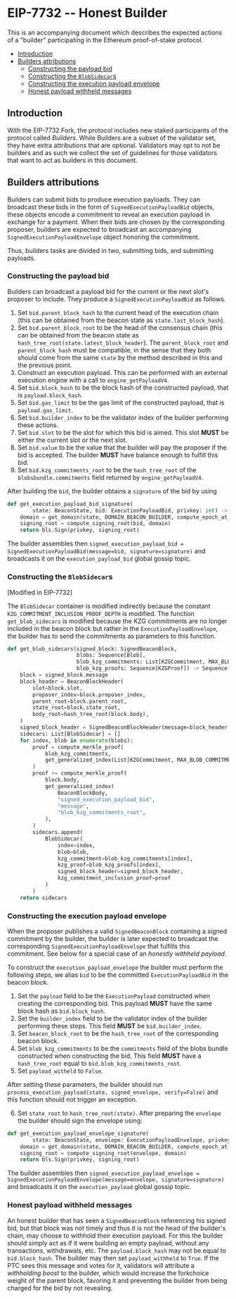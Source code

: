 # EIP-7732 -- Honest Builder

This is an accompanying document which describes the expected actions of a "builder" participating in the Ethereum proof-of-stake protocol.

<!-- START doctoc generated TOC please keep comment here to allow auto update -->
<!-- DON'T EDIT THIS SECTION, INSTEAD RE-RUN doctoc TO UPDATE -->

- [Introduction](#introduction)
- [Builders attributions](#builders-attributions)
  - [Constructing the payload bid](#constructing-the-payload-bid)
  - [Constructing the `BlobSidecar`s](#constructing-the-blobsidecars)
  - [Constructing the execution payload envelope](#constructing-the-execution-payload-envelope)
  - [Honest payload withheld messages](#honest-payload-withheld-messages)

<!-- END doctoc generated TOC please keep comment here to allow auto update -->

## Introduction

With the EIP-7732 Fork, the protocol includes new staked participants of the protocol called *Builders*. While Builders are a subset of the validator set, they have extra attributions that are optional. Validators may opt to not be builders and as such we collect the set of guidelines for those validators that want to act as builders in this document.

## Builders attributions

Builders can submit bids to produce execution payloads. They can broadcast these bids in the form of `SignedExecutionPayloadBid` objects, these objects encode a commitment to reveal an execution payload in exchange for a payment. When their bids are chosen by the corresponding proposer, builders are expected to broadcast an accompanying `SignedExecutionPayloadEnvelope` object honoring the commitment.

Thus, builders tasks are divided in two, submitting bids, and submitting payloads.

### Constructing the payload bid

Builders can broadcast a payload bid for the current or the next slot's proposer to include. They produce a `SignedExecutionPayloadBid` as follows.

1. Set `bid.parent_block_hash` to the current head of the execution chain (this can be obtained from the beacon state as `state.last_block_hash`).
2. Set `bid.parent_block_root` to be the head of the consensus chain (this can be obtained from the beacon state as `hash_tree_root(state.latest_block_header`). The `parent_block_root` and `parent_block_hash` must be compatible, in the sense that they both should come from the same `state` by the method described in this and the previous point.
3. Construct an execution payload. This can be performed with an external execution engine with a call to `engine_getPayloadV4`.
4. Set `bid.block_hash` to be the block hash of the constructed payload, that is `payload.block_hash`.
5. Set `bid.gas_limit` to be the gas limit of the constructed payload, that is `payload.gas_limit`.
6. Set `bid.builder_index` to be the validator index of the builder performing these actions.
7. Set `bid.slot`  to be the slot for which this bid is aimed. This slot **MUST** be either the current slot or the next slot.
8. Set `bid.value` to be the value that the builder will pay the proposer if the bid is accepted. The builder **MUST** have balance enough to fulfill this bid.
9. Set `bid.kzg_commitments_root` to be the `hash_tree_root`  of the `blobsbundle.commitments`  field returned by `engine_getPayloadV4`.

After building the `bid`, the builder obtains a `signature` of the bid by using

```python
def get_execution_payload_bid_signature(
        state: BeaconState, bid: ExecutionPayloadBid, privkey: int) -> BLSSignature:
    domain = get_domain(state, DOMAIN_BEACON_BUILDER, compute_epoch_at_slot(bid.slot))
    signing_root = compute_signing_root(bid, domain)
    return bls.Sign(privkey, signing_root)
```

The builder assembles then `signed_execution_payload_bid = SignedExecutionPayloadBid(message=bid, signature=signature)` and broadcasts it on the `execution_payload_bid` global gossip topic.

### Constructing the `BlobSidecar`s

[Modified in EIP-7732]

The `BlobSidecar` container is modified indirectly because the constant `KZG_COMMITMENT_INCLUSION_PROOF_DEPTH` is modified. The function `get_blob_sidecars` is modified because the KZG commitments are no longer included in the beacon block but rather in the `ExecutionPayloadEnvelope`, the builder has to send the commitments as parameters to this function.

```python
def get_blob_sidecars(signed_block: SignedBeaconBlock,
                      blobs: Sequence[Blob],
                      blob_kzg_commitments: List[KZGCommitment, MAX_BLOB_COMMITMENTS_PER_BLOCK],
                      blob_kzg_proofs: Sequence[KZGProof]) -> Sequence[BlobSidecar]:
    block = signed_block.message
    block_header = BeaconBlockHeader(
        slot=block.slot,
        proposer_index=block.proposer_index,
        parent_root=block.parent_root,
        state_root=block.state_root,
        body_root=hash_tree_root(block.body),
    )
    signed_block_header = SignedBeaconBlockHeader(message=block_header, signature=signed_block.signature)
    sidecars: List[BlobSidecar] = []
    for index, blob in enumerate(blobs):
        proof = compute_merkle_proof(
            blob_kzg_commitments,
            get_generalized_index(List[KZGCommitment, MAX_BLOB_COMMITMENTS_PER_BLOCK], index),
        )
        proof += compute_merkle_proof(
            block.body,
            get_generalized_index(
                BeaconBlockBody,
                "signed_execution_payload_bid",
                "message",
                "blob_kzg_commitments_root",
            ),
        )
        sidecars.append(
            BlobSidecar(
                index=index,
                blob=blob,
                kzg_commitment=blob_kzg_commitments[index],
                kzg_proof=blob_kzg_proofs[index],
                signed_block_header=signed_block_header,
                kzg_commitment_inclusion_proof=proof
            )
        )
    return sidecars
```

### Constructing the execution payload envelope

When the proposer publishes a valid `SignedBeaconBlock` containing a signed commitment by the builder, the builder is later expected to broadcast the corresponding `SignedExecutionPayloadEnvelope`  that fulfills this commitment. See below for a special case of an *honestly withheld payload*.

To construct the `execution_payload_envelope` the builder must perform the following steps, we alias `bid` to be the committed `ExecutionPayloadBid` in the beacon block.

1. Set the `payload` field to be the `ExecutionPayload` constructed when creating the corresponding bid. This payload **MUST** have the same block hash as `bid.block_hash`.
2. Set the `builder_index` field to be the validator index of the builder performing these steps. This field **MUST** be `bid.builder_index`.
3. Set `beacon_block_root` to be the `hash_tree_root` of the corresponding beacon block.
4. Set `blob_kzg_commitments` to be the `commitments` field of the blobs bundle constructed when constructing the bid. This field **MUST** have a `hash_tree_root` equal to `bid.blob_kzg_commitments_root`.
5. Set `payload_witheld` to `False`.

After setting these parameters, the builder should run `process_execution_payload(state, signed_envelope, verify=False)` and this function should not trigger an exception.

6. Set `state_root` to `hash_tree_root(state)`.
After preparing the `envelope` the builder should sign the envelope using:
```python
def get_execution_payload_envelope_signature(
        state: BeaconState, envelope: ExecutionPayloadEnvelope, privkey: int) -> BLSSignature:
    domain = get_domain(state, DOMAIN_BEACON_BUILDER, compute_epoch_at_slot(state.slot))
    signing_root = compute_signing_root(envelope, domain)
    return bls.Sign(privkey, signing_root)
```
The builder assembles then `signed_execution_payload_envelope = SignedExecutionPayloadEnvelope(message=envelope, signature=signature)` and broadcasts it on the `execution_payload` global gossip topic.

### Honest payload withheld messages

An honest builder that has seen a `SignedBeaconBlock` referencing his signed bid, but that block was not timely and thus it is not the head of the builder's chain, may choose to withhold their execution payload. For this the builder should simply act as if it were building an empty payload, without any transactions, withdrawals, etc. The `payload.block_hash` may not be equal to `bid.block_hash`. The builder may then set `payload_withheld` to `True`. If the PTC sees this message and votes for it, validators will attribute a *withholding boost* to the builder, which would increase the forkchoice weight of the parent block, favoring it and preventing the builder from being charged for the bid by not revealing.
